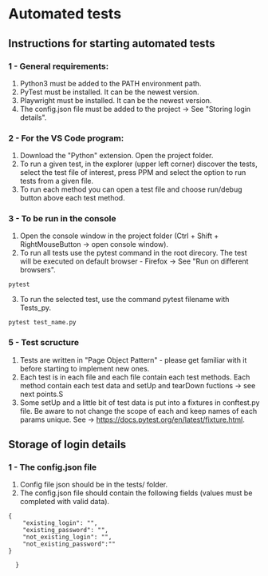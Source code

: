Automated tests
========================

## Instructions for starting automated tests 

### 1 - General requirements:

1. Python3 must be added to the PATH environment path.
2. PyTest must be installed. It can be the newest version.
3. Playwright must be installed. It can be the newest version.
4. The config.json file must be added to the project -> See "Storing login details".

### 2 - For the VS Code program:

1. Download the "Python" extension. Open the project folder.
2. To run a given test, in the explorer (upper left corner) discover the tests, select the test file of interest, press PPM and select the option to run tests from a given file.
3. To run each method you can open a test file and choose run/debug button above each test method.

### 3 - To be run in the console

1. Open the console window in the project folder (Ctrl + Shift + RightMouseButton -> open console window).
2. To run all tests use the pytest command in the root direcory. The test will be executed on default browser - Firefox -> See "Run on different browsers".
```
pytest
```
3. To run the selected test, use the command pytest filename with Tests_py.
```
pytest test_name.py
```


### 5 - Test scructure

1. Tests are written in "Page Object Pattern" - please get familiar with it before starting to implement new ones.
2. Each test is in each file and each file contain each test methods. Each method contain each test data and setUp and tearDown fuctions -> see next points.S
3. Some setUp and a little bit of test data is put into a fixtures in conftest.py file. Be aware to not change the scope of each and keep names of each params unique. See -> https://docs.pytest.org/en/latest/fixture.html.

##  Storage of login details 

### 1 - The config.json file

1. Config file json should be in the tests/ folder.
2. The config.json file should contain the following fields (values must be completed with valid data).

```
{
    "existing_login": "",
    "existing_password": "",
    "not_existing_login": "",
    "not_existing_password":""
}

  }
```